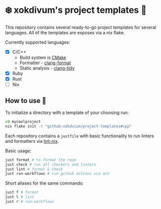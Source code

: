 # ❄️ xokdivum's project templates 🤯

This repository contains several ready-to-go project templates for
several languages. All of the templates are exposes via a nix flake.

Currently supported languages:

- [x] C/C++
  - Build system is [CMake](https://cmake.org/)
  - Formatter - [clang-format](https://clang.llvm.org/docs/ClangFormat.html)
  - Static analysis - [clang-tidy](https://clang.llvm.org/extra/clang-tidy/)
- [x] Ruby
- [x] Rust
- [ ] Nix

## How to use 📖

To initialize a directory with a template of your choosing run:

```bash
cd mycoolproject
nix flake init -t "github:xokdvium/project-templates#cpp"
```

Each repository contains a `justfile` with basic functionality to run 
linters and formatters via [lint-nix](https://github.com/xc-jp/lint.nix).

Basic usage:

```bash
just format # to format the repo
just check # run all checkers and linters
just lint # format & check
just run-workflows # run github actions via act
```

Short aliases for the same commands:

```bash
just f # format
just l # lint
just r # run-workflows
```
